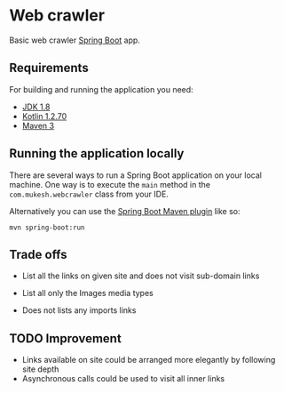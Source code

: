 # Web crawler 

Basic web crawler [Spring Boot](http://projects.spring.io/spring-boot/)  app.

## Requirements

For building and running the application you need:

- [JDK 1.8](http://www.oracle.com/technetwork/java/javase/downloads/jdk8-downloads-2133151.html)
- [Kotlin 1.2.70](kotlinlang.org)
- [Maven 3](https://maven.apache.org)

## Running the application locally

There are several ways to run a Spring Boot application on your local machine. One way is to execute the `main` method in the `com.mukesh.webcrawler` class from your IDE.

Alternatively you can use the [Spring Boot Maven plugin](https://docs.spring.io/spring-boot/docs/current/reference/html/build-tool-plugins-maven-plugin.html) like so:

```shell
mvn spring-boot:run
```

## Trade offs

- List all the links on given site and does not visit sub-domain links

- List all only the Images media types
 
- Does not lists any imports links

## TODO Improvement 

- Links available on site could be arranged more elegantly by following site depth
- Asynchronous calls could be used to visit all inner links